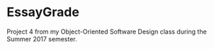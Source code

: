 # EssayGrade
Project 4 from my Object-Oriented Software Design class during the Summer 2017 semester.
